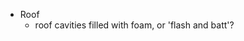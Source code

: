 - Roof
	- roof cavities filled with foam, or 'flash and batt'?

<!--stackedit_data:
eyJoaXN0b3J5IjpbLTIxNDY3MTIyNjVdfQ==
-->